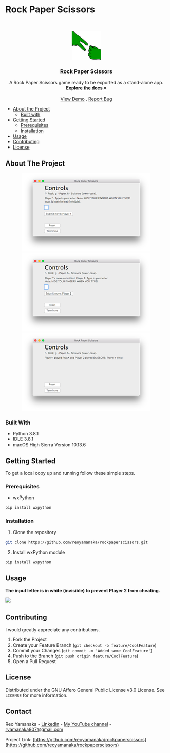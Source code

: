<!--
***Thank you for checking out my project. I am open to any suggestions for improvement.
***Please fork the repository and create a pull request or open an issue with the
***tag "improvement".
-->

# Rock Paper Scissors

<br />
<p align="center">
  <a href="https://github.com/reoyamanaka/rockpaperscissors.git">
    <img src="images/rpsbase.png" alt="Logo" width="90" height="90">
  </a>

  <h3 align="center">Rock Paper Scissors</h3>

  <p align="center">
    A Rock Paper Scissors game ready to be exported as a stand-alone app.
    <br />
    <a href="https://github.com/reoyamanaka/rockpaperscissors.git"><strong>Explore the docs »</strong></a>
    <br />
    <br />
    <a href="https://youtu.be/4XOOX6J57f0">View Demo</a>
    .
    <a href="https://github.com/reoyamanaka/rockpaperscissors/issues">Report Bug</a>
  </p>
</p>

<!-- Table of Contents -->

* [About the Project](#about-the-project)
  * [Built with](#built-with)
* [Getting Started](#getting-started)
  * [Prerequisites](#prerequisites)
  * [Installation](#installation)
* [Usage](#usage)
* [Contributing](#contributing)
* [License](#license)


## About The Project
<p align="center">
  <img src="images/demo_screenshot0.png" width="400" height="245">   <img src="images/demo_screenshot1.png" width="400" height="245">
  <img src="images/demo_screenshot2.png" width="400" height="245">
</p>


### Built With

* Python 3.8.1
* IDLE 3.8.1
* macOS High Sierra Version 10.13.6

## Getting Started

To get a local copy up and running follow these simple steps.

### Prerequisites

* wxPython
```sh
pip install wxpython
```


### Installation

1. Clone the repository
```sh
git clone https://github.com/reoyamanaka/rockpaperscissors.git
```
2. Install wxPython module
```sh
pip install wxpython
```

## Usage

**The input letter is in white (invisible) to prevent Player 2 from cheating.**

![](images/rpsdemo.gif)

## Contributing

I would greatly appreciate any contributions.

1. Fork the Project
2. Create your Feature Branch (`git checkout -b feature/CoolFeature`)
3. Commit your Changes (`git commit -m 'Added some CoolFeature'`)
4. Push to the Branch (`git push origin feature/CoolFeature`)
5. Open a Pull Request


## License

Distributed under the GNU Affero General Public License v3.0 License. See `LICENSE` for more information.


## Contact

Reo Yamanaka - [LinkedIn](https://www.linkedin.com/in/reo-yamanaka-7a2289119/) - [My YouTube channel](https://www.youtube.com/channel/UCBwqp_MEM2XcSnq7kRvOB3A) - ryamanaka807@gmail.com

Project Link: [https://github.com/reoyamanaka/rockpaperscissors](https://github.com/reoyamanaka/rockpaperscissors)

